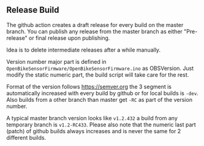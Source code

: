 ## Release Build

The github action creates a draft release for every build on the
master branch. You can publish any release from the master branch
as either "Pre-release" or final release upon publishing.

Idea is to delete intermediate releases after a while manually.

Version number major part is defined in 
`OpenBikeSensorFirmware/OpenBikeSensorFirmware.ino` as OBSVersion.
Just modify the static numeric part, the build script will take
care for the rest.

Format of the version follows https://semver.org the 3 segment
is automatically increased with every build by github or for
local builds is `-dev`. Also builds from a other branch than 
master get `-RC` as part of the version number.

A typical master branch version looks like `v1.2.432` a build from
any temporary branch is `v1.2-RC433`. Please also note that the numeric 
last part (patch) of github builds always increases and is never the 
same for 2 different builds. 